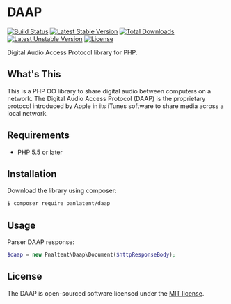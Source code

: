 DAAP
=====
[![Build Status](https://travis-ci.org/panlatent/daap.svg)](https://travis-ci.org/panlatent/daap)
[![Latest Stable Version](https://poser.pugx.org/panlatent/daap/v/stable.svg)](https://packagist.org/packages/panlatent/daap) 
[![Total Downloads](https://poser.pugx.org/panlatent/daap/downloads.svg)](https://packagist.org/packages/panlatent/daap) 
[![Latest Unstable Version](https://poser.pugx.org/panlatent/daap/v/unstable.svg)](https://packagist.org/packages/panlatent/daap) 
[![License](https://poser.pugx.org/panlatent/daap/license.svg)](https://packagist.org/packages/panlatent/daap)

Digital Audio Access Protocol library for PHP.

What's This
------------
This is a PHP OO library to share digital audio between computers on a network. The Digital Audio Access Protocol (DAAP)
is the proprietary protocol introduced by Apple in its iTunes software to share media across a local network.

Requirements
-------------
+ PHP 5.5 or later

Installation
-------------
Download the library using composer:
```bash
$ composer require panlatent/daap
```

Usage
------
Parser DAAP response:
```php
$daap = new Pnaltent\Daap\Document($httpResponseBody);
```

License
-------
The DAAP is open-sourced software licensed under the [MIT license](http://opensource.org/licenses/MIT).
